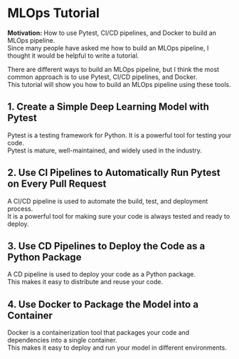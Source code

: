 # MLOps Tutorial

**Motivation:** How to use Pytest, CI/CD pipelines, and Docker to build an MLOps pipeline.  
Since many people have asked me how to build an MLOps pipeline, I thought it would be helpful to write a tutorial.

There are different ways to build an MLOps pipeline, but I think the most common approach is to use Pytest, CI/CD pipelines, and Docker.  
This tutorial will show you how to build an MLOps pipeline using these tools.

## 1. Create a Simple Deep Learning Model with Pytest

Pytest is a testing framework for Python. It is a powerful tool for testing your code.  
Pytest is mature, well-maintained, and widely used in the industry.

## 2. Use CI Pipelines to Automatically Run Pytest on Every Pull Request

A CI/CD pipeline is used to automate the build, test, and deployment process.  
It is a powerful tool for making sure your code is always tested and ready to deploy.

## 3. Use CD Pipelines to Deploy the Code as a Python Package

A CD pipeline is used to deploy your code as a Python package.  
This makes it easy to distribute and reuse your code.

## 4. Use Docker to Package the Model into a Container

Docker is a containerization tool that packages your code and dependencies into a single container.  
This makes it easy to deploy and run your model in different environments.
